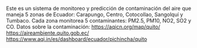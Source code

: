 Este es un sistema de monitoreo y predicción de contaminación del aire que maneja 5 zonas de Ecuador: Carapungo, Centro, Cotocollao, Sangolquí y Tumbaco. Cada zona monitorea 5 contaminantes: PM2.5, PM10, NO2, SO2 y CO.
Datos sobre la contaminación: 
https://aqicn.org/map/quito/
https://aireambiente.quito.gob.ec/
https://www.aqi.in/es/dashboard/ecuador/pichincha/quito
